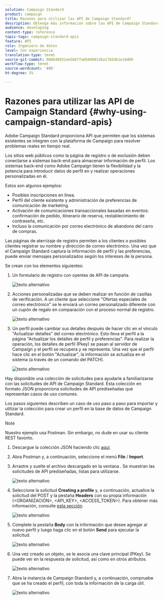 ```yaml
---
solution: Campaign Standard
product: campaign
title: Razones para utilizar las API de Campaign Standard?
description: Obtenga más información sobre las API de Campaign Standard y por qué utilizarlas.
audience: developing
content-type: reference
topic-tags: campaign-standard-apis
feature: API
role: Ingeniero de datos
level: Con experiencia
translation-type: tm+mt
source-git-commit: 088b49931ee5047fa6b949813ba17654b1e10d60
workflow-type: tm+mt
source-wordcount: '495'
ht-degree: 3%

---
```



# Razones para utilizar las API de Campaign Standard {#why-using-campaign-standard-apis}

Adobe Campaign Standard proporciona API que permiten que los sistemas existentes se integren con la plataforma de Campaign para resolver problemas reales en tiempo real.

Los sitios web públicos como la página de registro o de exclusión deben conectarse a sistemas back-end para almacenar información de perfil. Los sistemas back-end como Adobe Campaign tienen la flexibilidad y la potencia para introducir datos de perfil en y realizar operaciones personalizadas en él.

Estos son algunos ejemplos:

* Posibles inscripciones en línea.
* Perfil del cliente existente y administración de preferencias de comunicación de marketing.
* Activación de comunicaciones transaccionales basadas en eventos: confirmación de pedido, itinerario de reserva, restablecimiento de contraseña, etc.
* Incluso la comunicación por correo electrónico de abandono del carro de compras.

Las páginas de aterrizaje de registro permiten a los clientes o posibles clientes registrar su nombre y dirección de correo electrónico. Una vez que el Campaign Standard captura la información de perfil y las preferencias, puede enviar mensajes personalizados según los intereses de la persona.

Se crean con los elementos siguientes:

1. Un formulario de registro con oyentes de API de campaña.

   ![texto alternativo](assets/apis_uc1.png)

1. Acciones personalizadas que se deben realizar en función de casillas de verificación. A un cliente que seleccione &quot;Ofertas especiales de correo electrónico&quot; se le enviará un correo personalizado diferente con un cupón de regalo en comparación con el proceso normal de registro.

   ![texto alternativo](assets/apis_uc2.png)

1. Un perfil puede cambiar sus detalles después de hacer clic en el vínculo &quot;Actualizar detalles&quot; del correo electrónico. Esto lleva el perfil a la página &quot;Actualizar los detalles de perfil y preferencias&quot;. Para realizar la operación, los detalles de perfil (Pkey) se pasan al servidor de Campaign y el perfil se recupera y se representa. Una vez que el perfil hace clic en el botón &quot;Actualizar&quot;, la información se actualiza en el sistema (a través de un comando del PATCH).

   ![texto alternativo](assets/apis_uc3.png)

Hay disponible una colección de solicitudes para ayudarle a familiarizarse con las solicitudes de API de Campaign Standard. Esta colección en formato JSON proporciona solicitudes de API prediseñadas que representan casos de uso comunes.

Los pasos siguientes describen un caso de uso paso a paso para importar y utilizar la colección para crear un perfil en la base de datos de Campaign Standard.

>[!NOTE]
>
>Nuestro ejemplo usa Postman. Sin embargo, no dude en usar su cliente REST favorito.

1. Descargue la colección JSON haciendo clic [aquí](https://helpx.adobe.com/content/dam/help/en/campaign/kb/working-with-acs-api/_jcr_content/main-pars/download_section/download-1/KB_postman_collection.json.zip).

1. Abra Postman y, a continuación, seleccione el menú **File** / **Import**.

1. Arrastre y suelte el archivo descargado en la ventana . Se muestran las solicitudes de API prediseñadas, listas para utilizarse.

   ![texto alternativo](assets/postman_collection.png)

1. Seleccione la solicitud **Creating a profile** y, a continuación, actualice la solicitud del POST y la pestaña **Headers** con su propia información (&lt;ORGANIZACIÓN>, &lt;API_KEY>, &lt;ACCESS_TOKEN>). Para obtener más información, consulte [esta sección](../../api/using/setting-up-api-access.md).

   ![texto alternativo](assets/postman_uc1.png)

1. Complete la pestaña **Body** con la información que desee agregar al nuevo perfil y luego haga clic en el botón **Send** para ejecutar la solicitud.

   ![texto alternativo](assets/postman_uc2.png)

1. Una vez creado un objeto, se le asocia una clave principal (PKey). Se puede ver en la respuesta de solicitud, así como en otros atributos.

   ![texto alternativo](assets/postman_uc3.png)

1. Abra la instancia de Campaign Standard y, a continuación, compruebe que se ha creado el perfil, con toda la información de la carga útil.

   ![texto alternativo](assets/postman_uc4.png)
